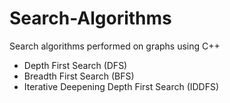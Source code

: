 # Search-Algorithms
Search algorithms performed on graphs using C++

- Depth First Search (DFS)
- Breadth First Search (BFS)
- Iterative Deepening Depth First Search (IDDFS)
